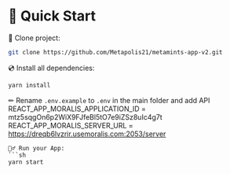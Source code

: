 # 🚀 Quick Start

📄 Clone project:
```sh
git clone https://github.com/Metapolis21/metamints-app-v2.git
```
💿 Install all dependencies:
```sh
yarn install 
```
✏ Rename `.env.example` to `.env` in the main folder and add API
REACT_APP_MORALIS_APPLICATION_ID = mtz5sqgOn6p2WiX9FJfeBl5tO7e9iZSz8uIc4g7t
REACT_APP_MORALIS_SERVER_URL = https://dreqb6lvzrir.usemoralis.com:2053/server
```
🚴‍♂️ Run your App:
```sh
yarn start
```



